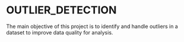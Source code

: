 # OUTLIER_DETECTION
The main objective of this project is to identify and handle outliers in a dataset to improve data quality for analysis. 
